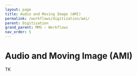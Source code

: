 ```yaml
---
layout: page
title: Audio and Moving Image (AMI)
permalink: /workflows/digitization/ami/
parent: Digitization
grand_parent: MMS › Workflows
nav_order: 5
---
```


# Audio and Moving Image (AMI)
TK